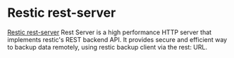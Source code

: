 # Restic rest-server

[Restic rest-server](https://github.com/restic/rest-server) Rest Server is a high performance HTTP server that implements restic's REST backend API. It provides secure and efficient way to backup data remotely, using restic backup client via the rest: URL.

